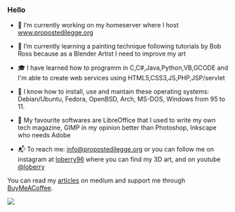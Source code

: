 ### Hello

- 🔭 I’m currently working on my homeserver where I host www.propostedilegge.org
- 🌱 I’m currently learning a painting technique following tutorials by Bob Ross because as a Blender Artist I need to improve my art
- 🎓 I have learned how to programm in C,C#,Java,Python,VB,GCODE and I'm able to create web services using HTML5,CSS3,JS,PHP,JSP/servlet
- 💾 I know how to install, use and mantain these operating systems: Debian/Ubuntu, Fedora, OpenBSD, Arch, MS-DOS, Windows from 95 to 11.
- 📐 My favourite softwares are LibreOffice that I used to write my own tech magazine, GIMP in my opinion better than Photoshop, Inkscape who needs Adobe

- 📬 To reach me: info@propostedilegge.org or you can follow me on instagram at [loberry96](https://www.instagram.com/loberry96/) where you can find my 3D art, and on youtube [@loberry](https://www.youtube.com/channel/UCdtkF7XrgIUitLlrR47_f8g)

You can read my [articles](https://medium.com/@alessandro_mazzeo) on medium and support me through [BuyMeACoffee](https://www.buymeacoffee.com/loberry).

<div><a href="https://www.buymeacoffee.com/loberry"><img src="https://img.buymeacoffee.com/button-api/?text=Buy me a coffee&amp;emoji=&amp;slug=loberry&amp;button_colour=FFDD00&amp;font_colour=000000&amp;font_family=Cookie&amp;outline_colour=000000&amp;coffee_colour=ffffff" style="width:auto;"></a></div>


<!--
**jojo2234/jojo2234** is a ✨ _special_ ✨ repository because its `README.md` (this file) appears on your GitHub profile.

Here are some ideas to get you started:

- 🔭 I’m currently working on ...
- 🌱 I’m currently learning ...
- 👯 I’m looking to collaborate on ...
- 🤔 I’m looking for help with ...
- 💬 Ask me about ...
- 📫 How to reach me: ...
- 😄 Pronouns: ...
- ⚡ Fun fact: ...
-->
